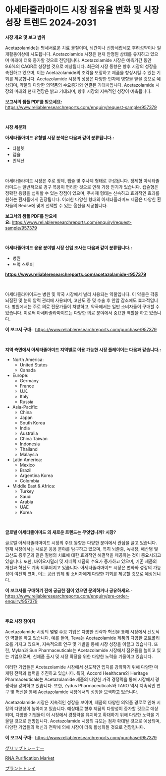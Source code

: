 <p><h1>아세타줄라마이드 시장 점유율 변화 및 시장 성장 트렌드 2024-2031</h1></p><p><strong>시장 개요 및 보고 범위</strong></p>
<p><p>Acetazolamide는 명세서로운 치료 물질이며, 뇌간이나 신장세립세포 후려섬약이나 일개활동이상에 시도됩니다. Acetazolamide 시장은 현재 안정된 상태를 유지하고 있으며 미래에 더욱 증가할 것으로 전망됩니다. Acetazolamide 시장은 예측기간 동안 9.6%의 CAGR로 성장할 것으로 예상됩니다. 최근의 시장 동향은 향후 시장의 성장을 촉진하고 있으며, 이는 Acetazolamide의 조각을 보장하고 제품을 향상시킬 수 있는 기회를 제공합니다. Acetazolamide 시장의 성장은 다양한 인자에 영향을 받을 것으로 예상되며, 약물의 다양한 의약품의 수요증가와 연결된 기대치입니다. Acetazolamide 시장의 미래와 현재 전망은 밝고 기대되며, 향후 시장의 지속적인 성장이 예측됩니다.</p></p>
<p><strong>보고서의 샘플 PDF를 받으세요:</strong> <a href="https://www.reliableresearchreports.com/enquiry/request-sample/957379">https://www.reliableresearchreports.com/enquiry/request-sample/957379</a></p>
<p>&nbsp;</p>
<p><strong>시장 세분화</strong></p>
<p><strong>아세타졸아미드 유형별 시장 분석은 다음과 같이 분류됩니다.:</strong></p>
<p><ul><li>타블렛</li><li>캡슐</li><li>인젝션</li></ul></p>
<p>&nbsp;</p>
<p><p>아세타졸라미드 시장은 주로 정제, 캡슐 및 주사제 형태로 구성됩니다. 정제형 아세타졸라미드는 일반적으로 경구 복용이 편리한 것으로 인해 가장 인기가 있습니다. 캡슐형은 정확한 용량을 섭취할 수 있는 장점이 있으며, 주사제 형태는 신속하고 효과적인 효과를 원하는 환자들에게 권장됩니다. 이러한 다양한 형태의 아세타졸라미드 제품은 다양한 환자들의 Bedse에 맞게 선택할 수 있는 옵션을 제공합니다.</p></p>
<p><strong>보고서의 샘플 PDF를 받으세요:</strong>&nbsp;<a href="https://www.reliableresearchreports.com/enquiry/request-sample/957379">https://www.reliableresearchreports.com/enquiry/request-sample/957379</a></p>
<p>&nbsp;</p>
<p><strong> 아세타졸아미드 응용 분야별 시장 산업 조사는 다음과 같이 분류됩니다.:</strong></p>
<p><ul><li>병원</li><li>드럭 스토어</li></ul></p>
<p><strong><a href="https://www.reliableresearchreports.com/acetazolamide-r957379">https://www.reliableresearchreports.com/acetazolamide-r957379</a></strong></p>
<p>&nbsp;</p>
<p><p>아세타졸라마이드는 병원 및 약국 시장에서 널리 사용되는 약물입니다. 이 약물은 각종 뇌질환 및 눈의 압력 관리에 사용되며, 고산도 증 및 수술 후 안압 감소에도 효과적입니다. 병원에서는 주로 의료 전문가들이 처방하고, 약국에서는 일반 소비자들이 구매할 수 있습니다. 이로써 아세타졸라마이드는 다양한 의료 분야에서 중요한 역할을 하고 있습니다.</p></p>
<p><strong>이 보고서 구매:</strong>&nbsp; <a href="https://www.reliableresearchreports.com/purchase/957379">https://www.reliableresearchreports.com/purchase/957379</a></p>
<p>&nbsp;</p>
<p><strong>지역 측면에서 아세타졸아미드 지역별로 이용 가능한 시장 플레이어는 다음과 같습니다.:</strong></p>
<p><ul>
    <li>
        North America:
        <ul>
            <li>United States</li>
            <li>Canada</li>
        </ul>
    </li>
    <li>
        Europe:
        <ul>
            <li>Germany</li>
            <li>France</li>
            <li>U.K.</li>
            <li>Italy</li>
            <li>Russia</li>
        </ul>
    </li>
    <li>
        Asia-Pacific:
        <ul>
            <li>China</li>
            <li>Japan</li>
            <li>South Korea</li>
            <li>India</li>
            <li>Australia</li>
            <li>China Taiwan</li>
            <li>Indonesia</li>
            <li>Thailand</li>
            <li>Malaysia</li>
        </ul>
    </li>
    <li>
        Latin America:
        <ul>
            <li>Mexico</li>
            <li>Brazil</li>
            <li>Argentina Korea</li>
            <li>Colombia</li>
        </ul>
    </li>
    <li>
        Middle East & Africa:
        <ul>
            <li>Turkey</li>
            <li>Saudi</li>
            <li>Arabia</li>
            <li>UAE</li>
            <li>Korea</li>
        </ul>
    </li>
    </ul></p>
<p>&nbsp;</p>
<p><strong>글로벌 아세타졸아미드 의 새로운 트렌드는 무엇입니까? 시장?</strong></p>
<p><p>글로벌 아세타졸라마이드 시장의 주요 동향은 다양한 분야에서 관심을 끌고 있습니다. 현재 시장에서는 새로운 응용 분야를 탐구하고 있으며, 특히 뇌졸중, 녹내장, 해산병 및 고산도 증후군과 같은 질병의 치료에 대한 효과적인 해결책을 제공하는 것이 중요시되고 있습니다. 또한, 바이오시밀러 및 제네릭 제품의 수요가 증가하고 있으며, 기존 제품의 개선과 혁신도 계속 이루어지고 있습니다. 아세타졸라마이드 시장은 변화와 성장의 가능성이 여전히 크며, 이는 공급 업체 및 소비자에게 다양한 기회를 제공할 것으로 예상됩니다.</p></p>
<p><strong>이 보고서를 구매하기 전에 궁금한 점이 있으면 문의하거나 공유하세요.</strong>- <a href="https://www.reliableresearchreports.com/enquiry/pre-order-enquiry/957379">https://www.reliableresearchreports.com/enquiry/pre-order-enquiry/957379</a></p>
<p>&nbsp;</p>
<p><strong>주요 시장 참여자</strong></p>
<p><p>Acetazolamide 시장의 몇몇 주요 기업은 다양한 전략과 혁신을 통해 시장에서 선도적인 역할을 하고 있습니다. 예를 들어, Teva는 Acetazolamide 제품의 다양한 포트폴리오를 가지고 있으며, 지속적으로 연구 및 개발을 통해 시장 성장을 이끌고 있습니다. 또한, Mylan과 Sun Pharmaceuticals는 Acetazolamide 시장에서 점유율을 높이고 있는 기업으로써, 신제품 출시 및 시장 확장을 위한 다양한 노력을 기울이고 있습니다.</p><p>이러한 기업들은 Acetazolamide 시장에서 선도적인 입지를 강화하기 위해 다양한 마케팅 전략과 협력을 추진하고 있습니다. 특히, Accord Healthcare와 Heritage Pharmaceuticals는 Acetazolamide 제품의 다양한 가격 경쟁력을 통해 시장에서 경쟁력을 강화하고 있습니다. 또한, Zydus Pharmaceuticals와 TARO 역시 지속적인 연구 및 혁신을 통해 Acetazolamide 시장에서의 성장을 모색하고 있습니다.</p><p>Acetazolamide 시장은 지속적인 성장을 보이며, 제품의 다양한 의약품 경로로 인해 시장의 다양성이 높아지고 있습니다. 예상대로 향후 제품의 다양성이 증가할 것으로 예상되며, 다양한 기업들이 이 시장에서 경쟁력을 유지하고 확대하기 위해 다양한 노력을 기울일 것으로 전망됩니다. Acetazolamide 시장의 규모는 점차 확대될 것으로 예상되며, 다양한 기업들의 혁신과 전략에 의해 시장이 더욱 활성화될 것으로 전망됩니다.</p></p>
<p><strong>이 보고서 구매:</strong>&nbsp;&nbsp;<a href="https://www.reliableresearchreports.com/purchase/957379">https://www.reliableresearchreports.com/purchase/957379</a></p>
<p><p><a href="https://github.com/KaydenJohns1964/Market-Research-Report-List-1/blob/main/382375625194.md">グリップトレーナー</a></p><p><a href="https://github.com/mancsybtousav/Market-Research-Report-List-2/blob/main/rna-purification-market.md">RNA Purification Market</a></p><p><a href="https://github.com/marbadji/Market-Research-Report-List-1/blob/main/875168225193.md">プラントトレイ</a></p></p>